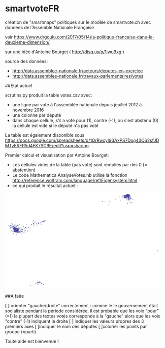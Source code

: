 # smartvoteFR
création de "smartmaps" politiques sur le modèle de smartvote.ch avec données de l'Assemble Nationale Française

voir https://www.drgoulu.com/2017/05/14/la-politique-francaise-dans-la-deuxieme-dimension/

sur une idée d'Antoine Bourget ( http://disq.us/p/1iwu9xg )

source des données:
* http://data.assemblee-nationale.fr/acteurs/deputes-en-exercice
* http://data.assemblee-nationale.fr/travaux-parlementaires/votes

##Etat actuel

 scrutins.py produit la table votes.csv avec:
* une ligne par vote à l'assemblée nationale depuis jeuillet 2012 à novembre 2016
* une colonne par député
* dans chaque cellule, s'il a voté pour (1), contre (-1), ou s'est abstenu (0)
la cellule est vide si le député n'a pas voté

La table est également disponible sous https://docs.google.com/spreadsheets/d/1QrRwcyI93AxPS7Dog40C62sfJDMTyERFPAd4FK7SC9E/edit?usp=sharing 

Premier calcul et visualisation par Antoine Bourget:
* Les cellules vides de la table (pas voté)  sont remplies par des 0 (= abstention)
* Le code Mathematica AnalyseVotes.nb utilise la fonction http://reference.wolfram.com/language/ref/Eigensystem.html
* ce qui produit le résultat actuel :

![resultat](resultat.jpg)

##A faire

[ ] orienter "gauche/droite" correctement : 
comme le le gouvernement était socialiste pendant la période considérée,
il est probable que les voix "pour" (=1) la plupart des textes votés
corresponde à la "gauche" alors que les voix "contre" (-1) indiquent la droite
[ ] indiquer les valeurs propres des 3 premiers axes
[ ]indiquer le nom des députés
[ ]colorier les points par groupe (=parti)

Toute aide est bienvenue !
  
